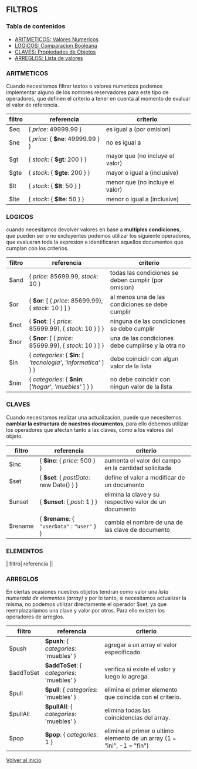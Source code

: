 ## FILTROS

### Tabla de contenidos

* [ARITMETICOS: Valores Numericos](#aritmeticos)
* [LOGICOS: Comparacion Booleana](#logicos)
* [CLAVES: Propiedades de Objetos](#claves)
* [ARREGLOS: Lista de valores](#arreglos)

### ARITMETICOS

Cuando necesitamos filtrar textos o valores numericos podemos implementar alguno de los nombres reservadores para este tipo de operadores, que definen el criterio a tener en cuenta al momento de evaluar el valor de referencia.

| filtro | referencia | criterio | 
|--|--|--|
|$eq  | { _price_: 49999.99 } |  es igual a (por omision)  |
|$ne  | { _price_: { __$ne__: 49999.99 } } |  no es igual a |
|$gt  | { _stock_: { __$gt__: 200 } } |  mayor que (no incluye el valor) |
|$gte | { _stock_: { __$gte__: 200 } } |  mayor o igual a (inclusive) |
|$lt  | { _stock_: { __$lt__: 50 } } |  menor que (no incluye el valor) |
|$lte | { _stock_: { __$lte__: 50 } } |  menor o igual a (inclusive) |

### LOGICOS

cuando necesitamos devolver valores en base a __multiples condiciones__, que pueden ser o no excluyentes podemos utilizar los siguiente operadores, que evaluaran toda la expresion e identificaran aquellos documentos que cumplan con los criterios.

| filtro | referencia | criterio | 
|--|--|--|
|$and | { _price_: 85699.99, _stock_: 10 } | todas las condiciones se deben cumplir (por omision)  |
|$or | { __$or__: [ { _price_: 85699.99}, { _stock_: 10 } ] } |  al menos una de las condiciones se debe cumplir |
|$not | { __$not__: [ { _price_: 85699.99}, { _stock_: 10 } ] } | ninguna de las condiciones se debe cumplir |
|$nor | { __$nor__: [ { _price_: 85699.99}, { _stock_: 10 } ] } | una de las condiciones debe cumplirse y la otra no |
|$in  | { _categories_: { __$in__: [ _'tecnologia'_, _'informatica'_ ] } } |  debe coincidir con algun valor de la lista |
|$nin | { _categories_: { __$nin__: [_'hogar'_, _'muebles'_ ] } } |  no debe coincidir con ningun valor de la lista |

### CLAVES

Cuando necesitamos realizar una actualizacion, puede que necesitemos __cambiar la estructura de nuestros documentos__, para ello debemos utilizar los operadores que afectan tanto a las claves, como a los valores del objeto.

| filtro | referencia | criterio | 
|--|--|--| 
|$inc | { __$inc__: { _price_: 500 } } | aumenta el valor del campo en la cantidad solicitada
|$set | { __$set__: { _postDate_: new Date() } } | define el valor a modificar de un documento |
|$unset | { __$unset__: { _post_: 1 } } | elimina la clave y su respectivo valor de un documento
|$rename| { __$rename__: { `"userData"` : `"user"` } } | cambia el nombre de una de las clave de documento

### ELEMENTOS

| filtro| referencia ||

### ARREGLOS

En ciertas ocasiones nuestros objetos tendran como valor una _lista numerada de elementos (array)_ y por lo tanto, si necesitamos actualizar la misma, no podemos utilizar directamente el operador $set, ya que reemplazariamos una clave y valor por otros. Para ello existen los operadores de arreglos.

| filtro | referencia | criterio | 
|--|--|--| 
| $push | __$push__: { _categories_: 'muebles' } | agregar a un array el valor especificado.
| $addToSet | __$addToSet__: { _categories_: 'muebles' } | verifica si existe el valor y luego lo agrega.
| $pull | __$pull__: { _categories_: 'muebles' } | elimina el primer elemento que coincida con el criterio.
| $pullAll | __$pullAll__: { _categories_: 'muebles' } | elimina todas las coincidencias del array.
| $pop | __$pop__: { _categories_: 1 } | elimina el primer o ultimo elemento de un array (1 = "ini", -1 = "fin")

[Volver al inicio](./readme.md)
